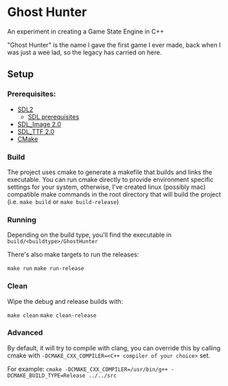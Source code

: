# Ghost Hunter

An experiment in creating a Game State Engine in C++

"Ghost Hunter" is the name I gave the first game I ever made, back when I was just a wee lad, so the legacy has carried on here.

## Setup

### Prerequisites:

* [SDL2](https://www.libsdl.org/download-2.0.php)
  * [SDL prerequisites](https://wiki.libsdl.org/Installation)
* [SDL_Image 2.0](https://www.libsdl.org/projects/SDL_image/)
* [SDL_TTF 2.0](https://www.libsdl.org/projects/SDL_ttf/)
* [CMake](https://cmake.org/)

### Build

The project uses cmake to generate a makefile that builds and links the executable. You can run cmake directly to provide environment specific settings for your system, otherwise, I've created linux (possibly mac) compatible make commands in the root directory that will build the project (i.e. `make build` or `make build-release`)

### Running

Depending on the build type, you'll find the executable in `build/<buildtype>/GhostHunter`

There's also make targets to run the releases:

`make run`
`make run-release`

### Clean

Wipe the debug and release builds with:

`make clean`
`make clean-release`

### Advanced
By default, it will try to compile with clang, you can override this by calling cmake with `-DCMAKE_CXX_COMPILER=<C++ compiler of your choice>` set. 

For example: `cmake -DCMAKE_CXX_COMPILER=/usr/bin/g++ -DCMAKE_BUILD_TYPE=Release ../../src`
